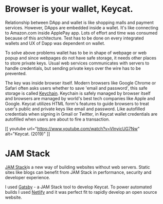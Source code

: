 # Browser is your wallet, Keycat.

Relationship between DApp and wallet is like shopping malls and payment services. However, DApps are embedded inside a wallet. It's like connecting to Amazon.com inside ApplePay app. Lots of effort and time was consumed because of this architecture. Test has to be done on every integrated wallets and UX of Dapp was dependent on wallet.

To solve above problems wallet has to be in shape of webpage or web popup and since webpages do not have safe storage, it needs other places to store private keys. Usual web services communicates with servers to handle credentials, but sending private keys over the wire has to be prevented.

The key was inside browser itself. Modern browsers like Google Chrome or Safari often asks users whether to save 'email and password', this safe storage is called [Keychain](https://support.google.com/chrome/answer/95606?co=GENIE.Platform%3DDesktop&hl=en&oco=1). Keychain is safely managed by browser itself and browsers are managed by world's best tech companies like Apple and Google. Keycat utilizes HTML form's features to guide browsers to treat user's public and private keys like email and password. Like autofilled credentials when signing in Gmail or Twitter, in Keycat wallet credentials are autofilled when users are about to fire a transaction.

[[ youtube url="https://www.youtube.com/watch?v=VInyicUG7Nw" alt="Keycat. (2019)" ]]

# JAM Stack

[JAM Stack](https://jamstack.org/)is a new way of building websites without web servers. Static sites like blogs can benefit from JAM Stack in performance, security and developer experience.

I used [Gatsby](https://www.gatsbyjs.org/) - a JAM Stack tool to develop Keycat. To power automated builds I used [Netlify](https://www.netlify.com/) and it was perfect fit to rapidly develop an open source website.
